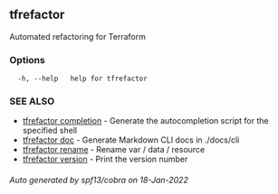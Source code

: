 ## tfrefactor

Automated refactoring for Terraform

### Options

```
  -h, --help   help for tfrefactor
```

### SEE ALSO

* [tfrefactor completion](tfrefactor_completion.md)	 - Generate the autocompletion script for the specified shell
* [tfrefactor doc](tfrefactor_doc.md)	 - Generate Markdown CLI docs in ./docs/cli
* [tfrefactor rename](tfrefactor_rename.md)	 - Rename var / data / resource
* [tfrefactor version](tfrefactor_version.md)	 - Print the version number

###### Auto generated by spf13/cobra on 18-Jan-2022
